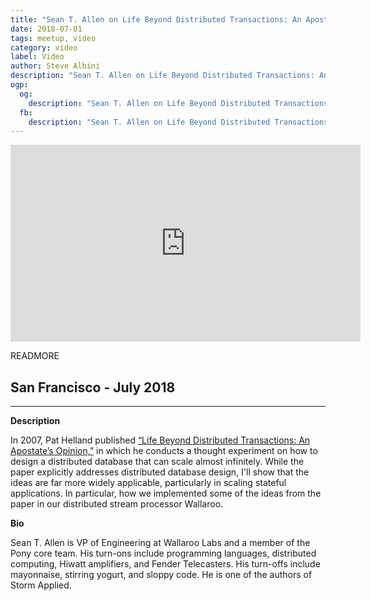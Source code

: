 ```yaml
---
title: "Sean T. Allen on Life Beyond Distributed Transactions: An Apostate’s Opinion"
date: 2018-07-01
tags: meetup, video
category: video
label: Video
author: Steve Albini
description: "Sean T. Allen on Life Beyond Distributed Transactions: An Apostate’s Opinion"
ogp:
  og:
    description: "Sean T. Allen on Life Beyond Distributed Transactions: An Apostate’s Opinion"
  fb:
    description: "Sean T. Allen on Life Beyond Distributed Transactions: An Apostate’s Opinion"
---
```


<iframe class="video" width="560" height="315" src="https://www.youtube.com/embed/xI56ox7dcRQ" frameborder="0" allowfullscreen></iframe>

READMORE

## San Francisco - July 2018

****

**Description**

In 2007, Pat Helland published [“Life Beyond Distributed Transactions: An Apostate’s Opinion,”](https://queue.acm.org/detail.cfm?ref=rss&id=3025012) in which he conducts a thought experiment on how to design a distributed database that can scale almost infinitely. While the paper explicitly addresses distributed database design, I'll show that the ideas are far more widely applicable, particularly in scaling stateful applications. In particular, how we implemented some of the ideas from the paper in our distributed stream processor Wallaroo.

**Bio**

Sean T. Allen is VP of Engineering at Wallaroo Labs and a member of the Pony core team. His turn-ons include programming languages, distributed computing, Hiwatt amplifiers, and Fender Telecasters. His turn-offs include mayonnaise, stirring yogurt, and sloppy code. He is one of the authors of Storm Applied.
